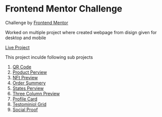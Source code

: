 # Frontend Mentor Challenge

Challenge by <a href="https://www.frontendmentor.io?ref=challenge" target="_blank">Frontend Mentor</a>

Worked on multiple project where created webpage from disign given for desktop and mobile

[Live Project]()

This project inculde following sub projects

1. [QR Code]()
2. [Product Perview]()
3. [NFt Preview]()
4. [Order Summery]()
5. [States Perview]()
6. [Three Column Preview]()
7. [Profile Card]()
8. [Testominiol Grid]()
9. [Social Proof]()